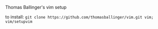 Thomas Ballinger's vim setup


to install:
`git clone https://github.com/thomasballinger/vim.git vim; vim/setupvim`
